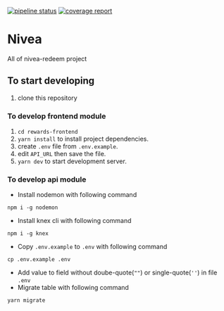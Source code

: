 [![pipeline status](https://mbx-git.magicboxasia.com/nivea/rewards/badges/develop/pipeline.svg)](https://mbx-git.magicboxasia.com/nivea/rewards/commits/develop)
[![coverage report](https://mbx-git.magicboxasia.com/nivea/rewards/badges/develop/coverage.svg)](https://mbx-git.magicboxasia.com/nivea/rewards/commits/develop)

# Nivea
All of nivea-redeem project

## To start developing
1. clone this repository

### To develop frontend module
1. `cd rewards-frontend`
2. `yarn install` to install project dependencies.
3. create `.env` file from `.env.example`.
4. edit `API_URL` then save the file.
5. `yarn dev` to start development server.

### To develop api module
- Install nodemon with following command
```
npm i -g nodemon
```
- Install knex cli with following command
```
npm i -g knex
```
- Copy `.env.example` to `.env` with following command
```
cp .env.example .env
```
- Add value to field without doube-quote(`""`) or single-quote(`''`) in file `.env`
- Migrate table with following command
```
yarn migrate
```
